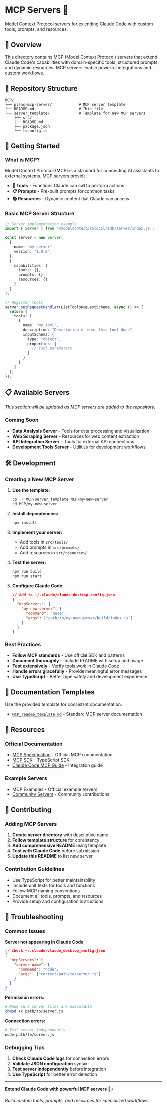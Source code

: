 # MCP Servers 🔌

Model Context Protocol servers for extending Claude Code with custom tools, prompts, and resources.

## 🎯 Overview

This directory contains MCP (Model Context Protocol) servers that extend Claude Code's capabilities with domain-specific tools, structured prompts, and dynamic resources. MCP servers enable powerful integrations and custom workflows.

## 📁 Repository Structure

```
MCP/
├── plans-mcp-server/            # MCP server template
├── README.md                    # This file
└── server_template/             # Template for new MCP servers
    ├── src/
    ├── README.md
    ├── package.json
    └── tsconfig.ts
```

## 🚀 Getting Started

### What is MCP?

Model Context Protocol (MCP) is a standard for connecting AI assistants to external systems. MCP servers provide:

- **🔧 Tools** - Functions Claude can call to perform actions
- **📋 Prompts** - Pre-built prompts for common tasks  
- **📚 Resources** - Dynamic content that Claude can access

### Basic MCP Server Structure

```typescript
// Server implementation example
import { Server } from '@modelcontextprotocol/sdk/server/index.js';

const server = new Server(
  {
    name: "my-server",
    version: "1.0.0",
  },
  {
    capabilities: {
      tools: {},
      prompts: {},
      resources: {}
    }
  }
);

// Register tools
server.setRequestHandler(ListToolsRequestSchema, async () => {
  return {
    tools: [
      {
        name: "my_tool",
        description: "Description of what this tool does",
        inputSchema: {
          type: "object",
          properties: {
            // Tool parameters
          }
        }
      }
    ]
  };
});
```

## 📋 Available Servers

*This section will be updated as MCP servers are added to the repository.*

### Coming Soon
- **Data Analysis Server** - Tools for data processing and visualization
- **Web Scraping Server** - Resources for web content extraction
- **API Integration Server** - Tools for external API connections
- **Development Tools Server** - Utilities for development workflows

## 🛠️ Development

### Creating a New MCP Server

1. **Use the template:**
   ```bash
   cp -r MCP/server_template MCP/my-new-server
   cd MCP/my-new-server
   ```

2. **Install dependencies:**
   ```bash
   npm install
   ```

3. **Implement your server:**
   - Add tools in `src/tools/`
   - Add prompts in `src/prompts/`
   - Add resources in `src/resources/`

4. **Test the server:**
   ```bash
   npm run build
   npm run start
   ```

5. **Configure Claude Code:**
   ```json
   // Add to ~/.claude/claude_desktop_config.json
   {
     "mcpServers": {
       "my-new-server": {
         "command": "node",
         "args": ["path/to/my-new-server/build/index.js"]
       }
     }
   }
   ```

### Best Practices

- **Follow MCP standards** - Use official SDK and patterns
- **Document thoroughly** - Include README with setup and usage
- **Test extensively** - Verify tools work in Claude Code
- **Handle errors gracefully** - Provide meaningful error messages
- **Use TypeScript** - Better type safety and development experience

## 📖 Documentation Templates

Use the provided template for consistent documentation:

- [`MCP_readme_template.md`](../ai_docs/MCP_readme_template.md) - Standard MCP server documentation

## 🔗 Resources

### Official Documentation
- [MCP Specification](https://modelcontextprotocol.io/) - Official MCP documentation
- [MCP SDK](https://github.com/modelcontextprotocol/typescript-sdk) - TypeScript SDK
- [Claude Code MCP Guide](https://docs.anthropic.com/en/docs/claude-code/mcp) - Integration guide

### Example Servers
- [MCP Examples](https://github.com/modelcontextprotocol/servers) - Official example servers
- [Community Servers](https://github.com/modelcontextprotocol/servers#community-servers) - Community contributions

## 🤝 Contributing

### Adding MCP Servers

1. **Create server directory** with descriptive name
2. **Follow template structure** for consistency
3. **Add comprehensive README** using template
4. **Test with Claude Code** before submission
5. **Update this README** to list new server

### Contribution Guidelines

- Use TypeScript for better maintainability
- Include unit tests for tools and functions
- Follow MCP naming conventions
- Document all tools, prompts, and resources
- Provide setup and configuration instructions

## 🚨 Troubleshooting

### Common Issues

**Server not appearing in Claude Code:**
```json
// Check ~/.claude/claude_desktop_config.json
{
  "mcpServers": {
    "server-name": {
      "command": "node",
      "args": ["correct/path/to/server.js"]
    }
  }
}
```

**Permission errors:**
```bash
# Make sure server files are executable
chmod +x path/to/server.js
```

**Connection errors:**
```bash
# Test server independently
node path/to/server.js
```

### Debugging Tips

1. **Check Claude Code logs** for connection errors
2. **Validate JSON configuration** syntax
3. **Test server independently** before integration
4. **Use TypeScript** for better error detection

---

**Extend Claude Code with powerful MCP servers** 🔌⚡

*Build custom tools, prompts, and resources for specialized workflows*
